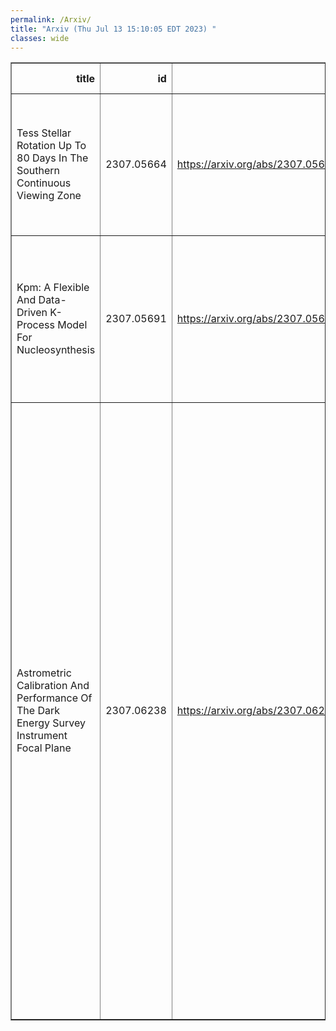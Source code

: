 ```yaml
---
permalink: /Arxiv/
title: "Arxiv (Thu Jul 13 15:10:05 EDT 2023) "
classes: wide
---
```

<table border="1" class="dataframe">
  <thead>
    <tr style="text-align: right;">
      <th>title</th>
      <th>id</th>
      <th>url</th>
      <th>authors</th>
      <th>Local Authors</th>
    </tr>
  </thead>
  <tbody>
    <tr>
      <td>Tess Stellar Rotation Up To 80 Days In The Southern Continuous Viewing   Zone</td>
      <td>2307.05664</td>
      <td><a href="https://arxiv.org/abs/2307.05664" target="_blank">https://arxiv.org/abs/2307.05664</a></td>
      <td>Zachary R. Claytor, Jennifer L. Van Saders, Lyra Cao, Marc H. Pinsonneault, Johanna Teske, Rachael L. Beaton</td>
      <td>Lyra Cao, Marc Pinsonneault</td>
    </tr>
    <tr>
      <td>Kpm: A Flexible And Data-Driven K-Process Model For Nucleosynthesis</td>
      <td>2307.05691</td>
      <td><a href="https://arxiv.org/abs/2307.05691" target="_blank">https://arxiv.org/abs/2307.05691</a></td>
      <td>Emily J. Griffith, David W. Hogg, Julianne J. Dalcanton, Sten Hasselquist, Bridget Ratcilffe, Melissa Ness, David H. Weinberg</td>
      <td>David Weinberg, Emily Griffith</td>
    </tr>
    <tr>
      <td>Astrometric Calibration And Performance Of The Dark Energy Survey   Instrument Focal Plane</td>
      <td>2307.06238</td>
      <td><a href="https://arxiv.org/abs/2307.06238" target="_blank">https://arxiv.org/abs/2307.06238</a></td>
      <td>S. Kent, E. Neilsen, K. Honscheid, D. Rabinowitz, E. F. Schlafly, J. Guy, D. Schlegel, J. Garcia-Bellido, T. S. Li, E. Sanchez, Joseph Harry Silber, J. Aguilar, S. Ahlen, D. Brooks, A. De La Macorra, P. Doel, D. J. Eisenstein, K. Fanning, A. Font-Ribera, J. E. Forero-Romero, J. Jimenez, Anthony Kremin, M. Landriau, Michael E. Levi, Paul Martini, Aaron M. Meisner, R. Miquel, J. Moustakas, Jundan Nie, N. Palanque-Delabrouille, W. J. Percival, C. Poppett, G. Rossi, M. Schubnell, Gregory Tarle, B. A. Weaver, Rongpu Zhou, Zhimin Zhou, H. Zou</td>
      <td>Kevin Fanning, Klaus Honscheid, Paul Martini</td>
    </tr>
  </tbody>
</table>